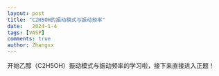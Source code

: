 ```yaml
---
layout: post
title: "C2H5OH的振动模式与振动频率"
date:   2024-1-4
tags: [VASP]
comments: true
author: Zhangxx
---
```


开始乙醇（C2H5OH）振动模式与振动频率的学习啦，接下来直接进入正题！

<!-- more -->

